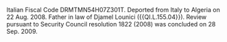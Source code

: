  Italian Fiscal Code DRMTMN54H07Z301T. Deported from Italy to Algeria on 22 
Aug. 2008. Father in law of Djamel Lounici ({{QI.L.155.04}}). Review pursuant to 
Security Council resolution 1822 (2008) was concluded on 28 Sep. 2009. 
